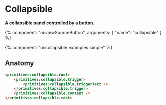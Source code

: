 # Collapsible

**A collapsible panel controlled by a button.**

{% component: "ui:viewSourceButton", arguments: { "name": "collapsible" } %}

{% component: "ui:collapsible.examples.simple" %}

## Anatomy

```html
<primitives:collapsible.root>
    <primitives:collapsible.trigger>
        <primitives:collapsible.triggerText />
    </primitives:collapsible.trigger>
    <primitives:collapsible.content />
</primitives:collapsible.root>
```
